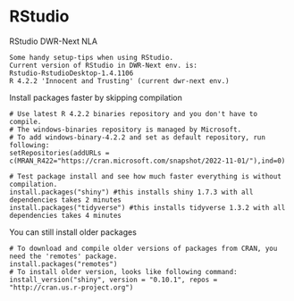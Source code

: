 # RStudio
RStudio DWR-Next NLA

    Some handy setup-tips when using RStudio.
    Current version of RStudio in DWR-Next env. is:
    Rstudio-RstudioDesktop-1.4.1106
    R 4.2.2 'Innocent and Trusting' (current dwr-next env.)

Install packages faster by skipping compilation

    # Use latest R 4.2.2 binaries repository and you don't have to compile.
    # The windows-binaries repository is managed by Microsoft.
    # To add windows-binary-4.2.2 and set as default repository, run following:
    setRepositories(addURLs = c(MRAN_R422="https://cran.microsoft.com/snapshot/2022-11-01/"),ind=0)

    # Test package install and see how much faster everything is without compilation.
    install.packages("shiny") #this installs shiny 1.7.3 with all dependencies takes 2 minutes
    install.packages("tidyverse") #this installs tidyverse 1.3.2 with all dependencies takes 4 minutes


You can still install older packages

    # To download and compile older versions of packages from CRAN, you need the 'remotes' package.
    install.packages("remotes") 
    # To install older version, looks like following command:
    install_version("shiny", version = "0.10.1", repos = "http://cran.us.r-project.org") 

